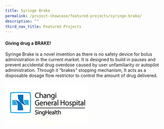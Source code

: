 ```yaml
---
title: Syringe Brake
permalink: /project-showcase/featured-projects/syringe-brake/
description: ""
third_nav_title: Featured Projects
---
```

#### Giving drug a BRAKE!

Syringe Brake is a novel invention as there is no safety device for bolus administration in the current market. It is designed to build in pauses and prevent accidental drug overdose caused by user unfamiliarity or autopilot administration. Through it “brakes” stopping mechanism, It acts as a disposable dosage flow restrictor to control the amount of drug delivered.

![](/images/Featured%20Projects/Syringe%20brake/cgh%20logo.png)

